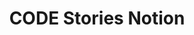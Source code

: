 ---
title: CODE Stories Notion
redirect_to: https://whip-roarer-54a.notion.site/CODE-Stories-d4c265b3fa7f48178914bc0566d0986b
redirect_from: 
  - /CODEStories
  - /codestories
---
